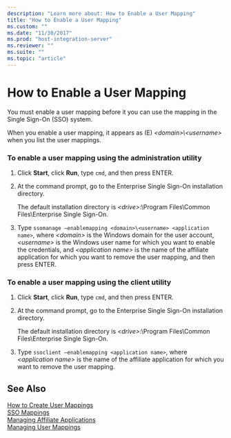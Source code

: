 ```yaml
---
description: "Learn more about: How to Enable a User Mapping"
title: "How to Enable a User Mapping"
ms.custom: ""
ms.date: "11/30/2017"
ms.prod: "host-integration-server"
ms.reviewer: ""
ms.suite: ""
ms.topic: "article"
---
```

# How to Enable a User Mapping
You must enable a user mapping before it you can use the mapping in the Single Sign-On (SSO) system.  
  
 When you enable a user mapping, it appears as (E) *\<domain>\\<username\>* when you list the user mappings.  
  
### To enable a user mapping using the administration utility  
  
1.  Click **Start**, click **Run**, type `cmd`, and then press ENTER.  
  
2.  At the command prompt, go to the Enterprise Single Sign-On installation directory.  
  
     The default installation directory is *\<drive>*:\Program Files\Common Files\Enterprise Single Sign-On.  
  
3.  Type `ssomanage –enablemapping <domain>\<username> <application name>`, where *\<domain>* is the Windows domain for the user account, *\<username>* is the Windows user name for which you want to enable the credentials, and *\<application name>* is the name of the affiliate application for which you want to remove the user mapping, and then press ENTER.  
  
### To enable a user mapping using the client utility  
  
1.  Click **Start**, click **Run**, type `cmd`, and then press ENTER.  
  
2.  At the command prompt, go to the Enterprise Single Sign-On installation directory.  
  
     The default installation directory is *\<drive>*:\Program Files\Common Files\Enterprise Single Sign-On.  
  
3.  Type `ssoclient –enablemapping <application name>`, where *\<application name>* is the name of the affiliate application for which you want to remove the user mapping.  
  
## See Also  
 [How to Create User Mappings](../esso/how-to-create-user-mappings.md)   
 [SSO Mappings](../esso/sso-mappings.md)   
 [Managing Affiliate Applications](../esso/managing-affiliate-applications.md)   
 [Managing User Mappings](../esso/managing-user-mappings.md)
